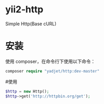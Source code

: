 # yii2-http
Simple Http(Base cURL)

# 安装
使用 composer，在命令行下使用以下命令：

```php
composer require "yadjet/http:dev-master" 
```

#使用
```php
$http = new Http();
$http->get('http://httpbin.org/get');
```